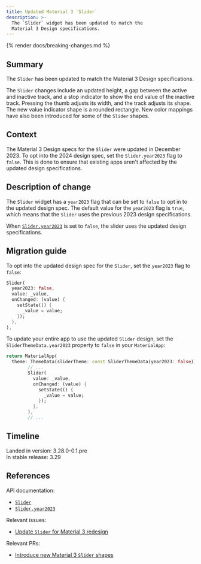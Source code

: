 ```yaml
---
title: Updated Material 3 `Slider`
description: >-
  The `Slider` widget has been updated to match the
  Material 3 Design specifications.
---
```


{% render docs/breaking-changes.md %}

## Summary

The `Slider` has been updated to match the Material 3 Design specifications.

The `Slider` changes include an updated height,
a gap between the active and inactive track, and
a stop indicator to show the end value of the inactive track.
Pressing the thumb adjusts its width, and the track adjusts its shape.
The new value indicator shape is a rounded rectangle.
New color mappings have also been introduced for some of the `Slider` shapes.

## Context

The Material 3 Design specs for the `Slider` were updated in December 2023.
To opt into the 2024 design spec, set the `Slider.year2023` flag to `false`.
This is done to ensure that existing apps aren't affected by
the updated design specifications.

## Description of change

The `Slider` widget has a `year2023` flag that can be set to `false` to
opt in to the updated design spec.
The default value for the `year2023` flag is `true`,
which means that the `Slider` uses the previous 2023 design specifications.

When [`Slider.year2023`][] is set to `false`,
the slider uses the updated design specifications.

## Migration guide

To opt into the updated design spec for the `Slider`,
set the `year2023` flag to `false`:

```dart highlightLines=2
Slider(
  year2023: false,
  value: _value,
  onChanged: (value) {
    setState(() {
      _value = value;
    });
  },
),
```

To update your entire app to use the updated `Slider` design, set the
`SliderThemeData.year2023` property to `false` in your `MaterialApp`:

```dart highlightLines=2
return MaterialApp(
  theme: ThemeData(sliderTheme: const SliderThemeData(year2023: false)),
        // ...
        Slider(
          value: _value,
          onChanged: (value) {
            setState(() {
              _value = value;
            });
          },
        ),
        // ...
```

## Timeline

Landed in version: 3.28.0-0.1.pre<br>
In stable release: 3.29

## References

API documentation:

* [`Slider`][]
* [`Slider.year2023`][]

Relevant issues:

* [Update `Slider` for Material 3 redesign][]

Relevant PRs:

* [Introduce new Material 3 `Slider` shapes][]

[`Slider`]: {{site.main-api}}/flutter/material/Slider-class.html
[`Slider.year2023`]: {{site.main-api}}/flutter/material/Slider/year2023.html
[Update `Slider` for Material 3 redesign]: {{site.repo.flutter}}/issues/141842
[Introduce new Material 3 `Slider` shapes]: {{site.repo.flutter}}/pull/152237
